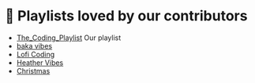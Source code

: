 # 💖 Playlists loved by our contributors
- [The_Coding_Playlist](https://open.spotify.com/playlist/042y1O3TdTdoVmmaiHnJxF?si=8d7bcdb8e92c4aea) Our playlist
- [baka vibes](https://open.spotify.com/playlist/10RyF2vZZM3h3ufZp9NUmQ?si=d52f0b9ef50944e3)
- [Lofi Coding](https://open.spotify.com/playlist/0KTlCSP1LV63gjvHGYEI0D)
- [Heather Vibes](https://open.spotify.com/playlist/2Xrq5hphApIP1c3ABbZXBC?si=b9af04f0eb384fd3)
- [Christmas](https://open.spotify.com/playlist/1pFsUmoygBfaWjUpQT80u3?si=5309cd7730df4fc9)